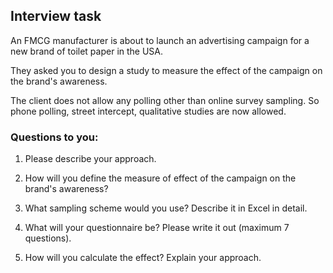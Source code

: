 ## Interview task

An FMCG manufacturer is about to launch an advertising campaign for a new brand of toilet paper in the USA.

They asked you to design a study to measure the effect of the campaign on the brand's awareness.

The client does not allow any polling other than online survey sampling. So phone polling, street intercept, qualitative studies are now allowed.

### Questions to you:

1. Please describe your approach.

2. How will you define the measure of effect of the campaign on the brand's awareness?

2. What sampling scheme would you use? Describe it in Excel in detail.

3. What will your questionnaire be? Please write it out (maximum 7 questions).

4. How will you calculate the effect? Explain your approach.
